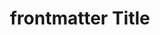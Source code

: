---
clayout: textimage
title: frontmatter Title
text: frontmatter Text
image_src: https://placeimg.com/640/480/arch
image_alt: frontmatter This is the image alternative text
---